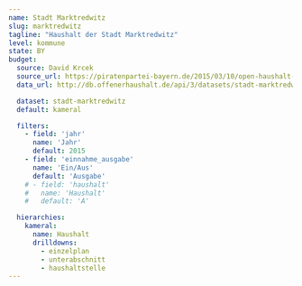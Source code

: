 ```yaml
---
name: Stadt Marktredwitz
slug: marktredwitz
tagline: "Haushalt der Stadt Marktredwitz"
level: kommune
state: BY
budget:
  source: David Krcek
  source_url: https://piratenpartei-bayern.de/2015/03/10/open-haushalt-bayern/
  data_url: http://db.offenerhaushalt.de/api/3/datasets/stadt-marktredwitz/serve/mkt.csv

  dataset: stadt-marktredwitz
  default: kameral

  filters:
    - field: 'jahr'
      name: 'Jahr'
      default: 2015
    - field: 'einnahme_ausgabe'
      name: 'Ein/Aus'
      default: 'Ausgabe'
    # - field: 'haushalt'
    #   name: 'Haushalt'
    #   default: 'A'

  hierarchies:
    kameral:
      name: Haushalt
      drilldowns:
        - einzelplan
        - unterabschnitt
        - haushaltstelle
---
```

